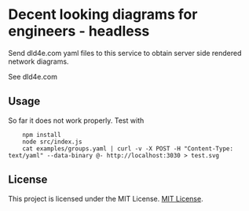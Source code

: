 # Decent looking diagrams for engineers - headless

Send dld4e.com yaml files to this service to obtain server side rendered network diagrams.

See dld4e.com

## Usage

So far it does not work properly. Test with

        npm install
        node src/index.js
        cat examples/groups.yaml | curl -v -X POST -H "Content-Type: text/yaml" --data-binary @- http://localhost:3030 > test.svg


## License

This project is licensed under the MIT License. [MIT License](http://www.opensource.org/licenses/MIT).